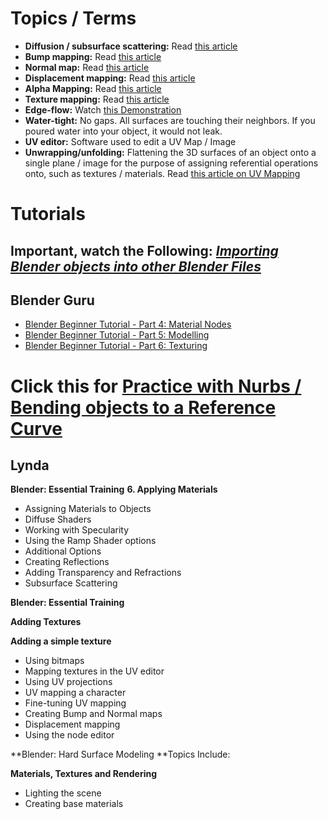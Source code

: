 # Topics / Terms
 * **Diffusion / subsurface scattering:** Read [this article](https://en.wikipedia.org/wiki/Subsurface_scattering)
 * **Bump mapping:** Read [this article](https://en.wikipedia.org/wiki/Bump_mapping)
 * **Normal map:** Read [this article](https://en.wikipedia.org/wiki/Normal_mapping)
 * **Displacement mapping:** Read [this article](https://en.wikipedia.org/wiki/Displacement_mapping)
 * **Alpha Mapping:** Read [this article](https://en.wikipedia.org/wiki/Alpha_mapping)
 * **Texture mapping:** Read [this article](https://en.wikipedia.org/wiki/Texture_mapping)
 * **Edge-flow:** Watch [this Demonstration](https://www.youtube.com/watch?v=Lip59doQQRk)
 * **Water-tight:** No gaps. All surfaces are touching their neighbors. If you poured water into your object, it would not leak.
 * **UV editor:** Software used to edit a UV Map / Image
 * **Unwrapping/unfolding:** Flattening the 3D surfaces of an object onto a single plane / image for the purpose of assigning referential operations onto, such as textures / materials.
 Read [this article on UV Mapping](https://en.wikipedia.org/wiki/UV_mapping)

# Tutorials


## Important, watch the Following: [_Importing Blender objects into other Blender Files_](https://www.youtube.com/watch?v=tDd2Nxq6GjQ)

## Blender Guru

 * [Blender Beginner Tutorial - Part 4: Material Nodes](https://www.youtube.com/watch?v=f5Gb1VK98Wc)
 * [Blender Beginner Tutorial - Part 5: Modelling](https://www.youtube.com/watch?v=ZtSh4Yedafg)
 * [Blender Beginner Tutorial - Part 6: Texturing](https://www.youtube.com/watch?v=izqZe8s_Jmw)

# Click this for [Practice with Nurbs / Bending objects to a Reference Curve](https://www.youtube.com/watch?v=O4qyUZBVEDw)


## Lynda

**Blender: Essential Training**
**6. Applying Materials**
* Assigning Materials to Objects
* Diffuse Shaders
* Working with Specularity
* Using the Ramp Shader options
* Additional Options
* Creating Reflections
* Adding Transparency and Refractions
* Subsurface Scattering

**Blender: Essential Training**

  **Adding Textures**

**Adding a simple texture**
* Using bitmaps
* Mapping textures in the UV editor
* Using UV projections
* UV mapping a character
* Fine-tuning UV mapping
* Creating Bump and Normal maps
* Displacement mapping
* Using the node editor

**Blender: Hard Surface Modeling
**Topics Include:

**Materials, Textures and Rendering**
* Lighting the scene
* Creating base materials